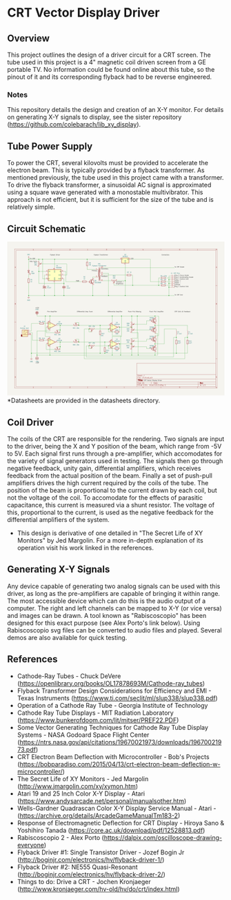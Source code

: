 # CRT Vector Display Driver

## Overview

This project outlines the design of a driver circuit for a CRT screen. The tube used in this project is a 4" magnetic coil driven screen from a GE portable TV. No information could be found online about this tube, so the pinout of it and its corresponding flyback had to be reverse engineered. 

### Notes

This repository details the design and creation of an X-Y monitor. For details on generating X-Y signals to display, see the sister repository (https://github.com/colebarach/lib_xy_display).

## Tube Power Supply

To power the CRT, several kilovolts must be provided to accelerate the electron beam. This is typically provided by a flyback transformer. As mentioned previously, the tube used in this project came with a transformer.
To drive the flyback transformer, a sinusoidal AC signal is approximated using a square wave generated with a monostable multivibrator.
This approach is not efficient, but it is sufficient for the size of the tube and is relatively simple.

## Circuit Schematic
<img src="hardware/schematic.png">
*Datasheets are provided in the datasheets directory.

## Coil Driver
The coils of the CRT are responsible for the rendering.
Two signals are input to the driver, being the X and Y position of the beam, which range from -5V to 5V.
Each signal first runs through a pre-amplifier, which accomodates for the variety of signal generators used in testing.
The signals then go through negative feedback, unity gain, differential amplifiers, which receives feedback from the actual position of the beam.
Finally a set of push-pull amplifiers drives the high current required by the coils of the tube.
The position of the beam is proportional to the current drawn by each coil, but not the voltage of the coil. To accomodate for the effects of parasitic capacitance, this current is measured via a shunt resistor.
The voltage of this, proportional to the current, is used as the negative feedback for the differential amplifiers of the system.
- This design is derivative of one detailed in "The Secret Life of XY Monitors" by Jed Margolin. For a more in-depth explanation of its operation visit his work linked in the references.

## Generating X-Y Signals
Any device capable of generating two analog signals can be used with this driver, as long as the pre-amplifiers are capable of bringing it within range. The most accessible device which can do this is the audio output of a computer. The right and left channels can be mapped to X-Y (or vice versa) and images can be drawn. A tool known as "Rabiscoscopio" has been designed for this exact purpose (see Alex Porto's link below). Using Rabiscoscopio svg files can be converted to audio files and played. Several demos are also available for quick testing.

## References
- Cathode-Ray Tubes - Chuck DeVere (https://openlibrary.org/books/OL17878693M/Cathode-ray_tubes)
- Flyback Transformer Design Considerations for Efficiency and EMI - Texas Instruments (https://www.ti.com/seclit/ml/slup338/slup338.pdf)
- Operation of a Cathode Ray Tube - Georgia Institute of Technology
- Cathode Ray Tube Displays - MIT Radiation Laboratory (https://www.bunkerofdoom.com/lit/mitser/PREF22.PDF)
- Some Vector Generating Techniques for Cathode Ray Tube Display Systems - NASA Godoard Space Flight Center (https://ntrs.nasa.gov/api/citations/19670021973/downloads/19670021973.pdf)
- CRT Electron Beam Deflection with Microcontroller - Bob's Projects (https://bobparadiso.com/2015/04/13/crt-electron-beam-deflection-w-microcontroller/)
- The Secret Life of XY Monitors - Jed Margolin (http://www.jmargolin.com/xy/xymon.htm)
- Atari 19 and 25 Inch Color X-Y Display - Atari (https://www.andysarcade.net/personal/manualsother.htm)
- Wells-Gardner Quadrascan Color X-Y Display Service Manual - Atari - (https://archive.org/details/ArcadeGameManualTm183-2)
- Response of Electromagnetic Deflection for CRT Display - Hiroya Sano & Yoshihiro Tanada (https://core.ac.uk/download/pdf/12528813.pdf)
- Rabiscoscopio 2 - Alex Porto (https://dalpix.com/oscilloscope-drawing-everyone)
- Flyback Driver #1: Single Transistor Driver - Jozef Bogin Jr (http://boginjr.com/electronics/hv/flyback-driver-1/)
- Flyback Driver #2: NE555 Quasi-Resonant (http://boginjr.com/electronics/hv/flyback-driver-2/)
- Things to do: Drive a CRT - Jochen Kronjaeger (http://www.kronjaeger.com/hv-old/hv/do/crt/index.html)
